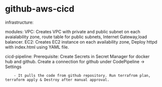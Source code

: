 # github-aws-cicd

infrastructure: 

 modules: 
 	 VPC: Creates VPC with private and public subnet on each avaialability zone,
 				route table for public subnets, Internet Gateway,load balancer.
 		EC2: Creates EC2 instance on each availability zone, Deploy httpd with index.html using YAML file.
 		
 cicd-pipeline:
 		Prerequisite: Create Secrets in Secret Manager for docker hub and github.
 					 Create a connection for github under CodePipeline -> Settings
 					 
 		- It pulls the code from github repository. Run terrafrom plan, terraform apply & Destroy after manual approval.				 
 					 
 								
